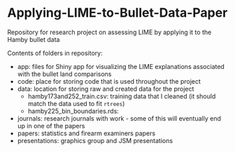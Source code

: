 # Applying-LIME-to-Bullet-Data-Paper

Repository for research project on assessing LIME by applying it to the Hamby bullet data

Contents of folders in repository:

- app: files for Shiny app for visualizing the LIME explanations associated with the bullet land comparisons
- code: place for storing code that is used throughout the project
- data: location for storing raw and created data for the project
    - hamby173and252_train.csv: training data that I cleaned (it should match the data used to fit `rtrees`)
    - hamby225_bin_boundaries.rds: 
- journals: research journals with work - some of this will eventually end up in one of the papers
- papers: statistics and firearm examiners papers
- presentations: graphics group and JSM presentations